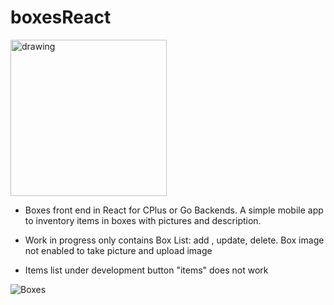 # boxesReact


<img src="https://user-images.githubusercontent.com/3844301/170073844-9e893950-2ca9-4a53-a672-c6724f6de4ca.jpeg" alt="drawing" width="250"/>

- Boxes front end in React for CPlus or Go Backends.  A simple mobile app to inventory items in boxes with pictures and description.

- Work in progress only contains Box List: add , update, delete.  Box image not enabled to take picture and upload image

- Items list under development button "items" does not work


![Boxes](https://user-images.githubusercontent.com/3844301/169838776-1c52ce17-f32f-46cc-9779-494debd83fb1.png)


